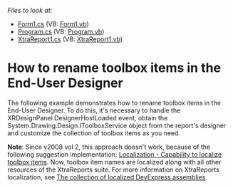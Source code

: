 <!-- default file list -->
*Files to look at*:

* [Form1.cs](./CS/Form1.cs) (VB: [Form1.vb](./VB/Form1.vb))
* [Program.cs](./CS/Program.cs) (VB: [Program.vb](./VB/Program.vb))
* [XtraReport1.cs](./CS/XtraReport1.cs) (VB: [XtraReport1.vb](./VB/XtraReport1.vb))
<!-- default file list end -->
# How to rename toolbox items in the End-User Designer


<p>The following example demonstrates how to rename toolbox items in the End-User Designer. To do this, it's necessary to handle the XRDesignPanel.DesignerHostLoaded event, obtain the System.Drawing.Design.IToolboxService object from the report's designer and customize the collection of toolbox items as you need.</p><p><strong>Note</strong>: Since v2008 vol 2, this approach doesn't work, because of the following suggestion implementation: <a href="https://www.devexpress.com/Support/Center/p/AS15661">Localization - Capability to localize toolbox items</a>. Now, toolbox item names are localized along with all other resources of the XtraReports suite. For more information on XtraReports localization, see <a href="https://www.devexpress.com/Support/Center/p/A421">The collection of localized DevExpress assemblies</a>.</p>

<br/>


